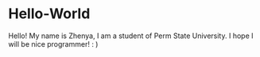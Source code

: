 # Hello-World

Hello! My name is Zhenya, I am a student of Perm State University. I hope I will be nice programmer! : )
